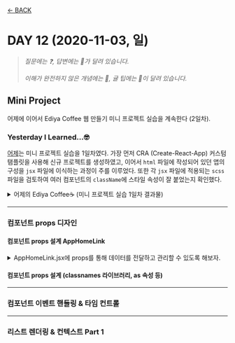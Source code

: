 [← BACK](./README.md)

# DAY 12 (2020-11-03, 일)

> _질문에는 ❓, 답변에는 🤖가 달려 있습니다._
>
> _이해가 완전하지 않은 개념에는 🤯, 귤 팁에는 🍊이 달려 있습니다._

## Mini Project
어제에 이어서 Ediya Coffee 웹 만들기 미니 프로젝트 실습을 계속한다 (2일차).

### Yesterday I Learned...🤓 
[어제](./D11.md)는 미니 프로젝트 실습을 1일차였다. 가장 먼저 CRA (Create-React-App) 커스텀 탬플릿을 사용해 신규 프로젝트를 생성하였고, 이어서 `html` 파일에 작성되어 있던 앱의 구성을 `jsx` 파일에 이식하는 과정이 주를 이루었다. 또한 각 `jsx` 파일에 적용되는 `scss` 파일을 검토하여 여러 컴포넌트의 `className`에 스타일 속성이 잘 붙었는지 확인했다.<br /> 

<details start>
<summary>어제의 Ediya Coffee☕ (미니 프로젝트 실습 1일차 결과물)</summary>

![실습 1일차 결과물](./assets/week03_day11_09.gif "실습 1일차 결과물")

</details>

---

### 컴포넌트 props 디자인

#### 컴포넌트 props 설계 AppHomeLink
<details start>
<summary> AppHomeLink.jsx에 props를 통해 데이터를 전달하고 관리할 수 있도록 해보자. </summary>

`AppHomeLink.jsx` 컴포넌트는 `AppHeader.jsx` 컴포넌트의 하위에 있으며, 현재까지 작성된 두 컴포넌트의 코드 구성은 다음과 같다:
```sh
// AppHeader.jsx
import './AppHeader.scss'
import React from 'react'
import AppHomeLink from './../AppHomeLink/AppHomeLink'
import AppNavigation from './../AppNavigation/AppNavigation'

const AppHeader = () => {
  return (
    <header className="appHeader">
      <AppHomeLink />
      <AppNavigation />
    </header>
  )
}

export default AppHeader
```

```sh
// AppHomeLink.jsx
import './AppHomeLink.scss'
import React from 'react'

const AppHomeLink = () => {
  return (
    <h1 className="appHeader__brand">
      <a
        className="appHeader__homeLink"
        href="/"
        title="홈 페이지로 이동"
        target="_blank"
        rel="noopener noreferrer"
      >
        <span className="a11yHidden" lang="en">
          EDIYA COFFEE
        </span>
      </a>
    </h1>
  )
}

export default AppHomeLink
```

`props` 속성은 부모 컴포넌트에서 자식 컴포넌트로 전달된다. 지금 보고 있는 경우에서 부모 컴포넌트는 보다 상위 단계인 `AppHeader.jsx`이며 자식 컴포넌트는 `AppHomeLink.jsx`이다. `AppHomeLink.jsx`의 함수형 컴포넌트 인자에 `AppHeader.jsx`로부터 전달받을 속성 `props`를 넣어주고, 컴포넌트 내 속성이 필요한 부분에 `{ props.children }`을 작성한다. 여기서 전달받는 속성 `props`는 `AppHomeLink`의 함수형 컴포넌트 내에 기술되어 있던 `<span>` 부분이다. 한편 부모 컴포넌트에서 `AppHomeLink`를 import하여 화면상에 나타내기 위해 넣어준 구문 `<AppHomeLink />`는 다음과 같이 바꾸어 작성해주게 된다:

```sh
// AppHeader.jsx
import './AppHeader.scss'
import React from 'react'
import AppHomeLink from './../AppHomeLink/AppHomeLink'
import AppNavigation from './../AppNavigation/AppNavigation'

const AppHeader = () => {
  return (
    <header className="appHeader">
      <AppHomeLink>
        <span className="a11yHidden" lang="en">
          EDIYA COFFEE
        </span>
      </AppHomeLink>
      <AppNavigation />
    </header>
  )
}

export default AppHeader
```

또한 `props` 속성을 전달받는 것으로 변경한 `AppHomeLink` 컴포넌트의 구문은 다음과 같다:
```sh
import './AppHomeLink.scss'
import React from 'react'

const AppHomeLink = (props) => {
  return (
    <h1 className="appHeader__brand">
      <a
        className="appHeader__homeLink"
        href="/"
        title="홈 페이지로 이동"
        target="_blank"
        rel="noopener noreferrer"
      >
        {props.childeren}
      </a>
    </h1>
  )
}

export default AppHomeLink
```
서버에서 `Components`를 확인하면 `AppHomeLink`가 `props.children`로 `<span> ... </span>`을 받고 있음을 알 수 있다.<br /><br />
![props.children](./assets/week03_day12_01.png "props.children")<br /><br />

이제 위의 과정을 반복하여 `props`에 여러 속성을 전달할 수 있다. 이번에는 `AppHomeLink`의 `<a>` 안에 있던 내용 (`href`, `title`, `target`)을 `props`로 전달해보자.

```sh
// AppHeader.jsx
...

const AppHeader = () => {
  return (
    <header className="appHeader">
      <AppHomeLink href="/" title="이디야 커피 홈" external>
        <span className="a11yHidden" lang="en">
          EDIYA COFFEE
        </span>
      </AppHomeLink>
      <AppNavigation />
    </header>
  )
}

export default AppHeader
```
```sh
// AppHomeLink.jsx
...

const AppHomeLink = (props) => {
  return (
    <h1 className="appHeader__brand">
      <a
        className="appHeader__homeLink"
        href={props.href}
        title={props.title}
        target={props.external ? '_blank' : null}
        rel={props.external ? 'noopener noreferrer' : null}
      >
        {props.childeren}
      </a>
    </h1>
  )
}

export default AppHomeLink
```

`AppHomeLink.jsx`에서 `target={props.external ? '_blank' : null}` 구문의 뜻은 다음과 같다: `external`이 있을 경우는 `target`을 `_blank` 처리하고, 없을 경우는 `null`로 처리한다. `rel={props.external ? 'noopener noreferrer' : null}` 구문도 그런 식으로 해석하면 된다. 여기까지 하고 서버에서 `Elements`탭을 확인하면 화면 좌측 상단에 있는 홈 링크 이미지의 `<a>`에 다음과 같은 속성이 적용되어 있는 걸 알 수 있다:<br /><br />
![props.href...](./assets/week03_day12_02.png "props.href...")<br /><br />

사용자가 부모 컴포넌트에 해당하는 파일에 아무런 값도 설정해놓지 않아 `props`로 전달할 속성의 내용이 없는 경우를 대비(?)하여 자식 컴포넌트에서 미리 기본값을 설정해놓을 수 있다. 예를 들어, `AppHeader.jsx`에서 `<AppHomeLink>` 부분에 있던 `<span>` 구문이 없다면, 즉 {props.} 대신 `AppHomeLink.jsx`를 다음과 같이 처리할 수도 있다. 

```sh
// AppHeader.jsx
...

const AppHeader = () => {
  return (
    <header className="appHeader">
      <AppHomeLink href="/" title="이디야 커피 홈" external></AppHomeLink>
      <AppNavigation />
    </header>
  )
}

export default AppHeader
```  
```sh
...

const AppHomeLink = (props) => {
  return (
    <h1 className="appHeader__brand">
      <a
        className="appHeader__homeLink"
        href={props.href}
        title={props.title}
        target={props.external ? '_blank' : null}
        rel={props.external ? 'noopener noreferrer' : null}
      >
        {props.childeren || <span className="a11yHidden">홈 링크</span>}
      </a>
    </h1>
  )
}

export default AppHomeLink
```
아래 구문의 해석은 다음과 같다: 부모 컴포넌트로부터 전달받은 `props.children`이 있으면 그대로 적용하고, 없다면 감추기 속성인 `a11yHidden`이 적용되어 있는 '홈 링크'를 화면에 띄운다 (물론 감추기 속성이 적용되었기 때문에 눈에 보이지 않음). 
```sh
{props.childeren || <span className="a11yHidden">홈 링크</span>}
```

다음과 같이 **스프레드 연산자** { ...props}를 사용하여 자식 컴포넌트에서 `props`를 한 번에 처리할 수도 있다. 

```sh
// AppHomeLink.jsx
...

const AppHomeLink = (props) => {
  return (
    <h1 className="appHeader__brand">
      <a
        className="appHeader__homeLink"
        {...props}
        target={props.external ? '_blank' : null}
        rel={props.external ? 'noopener noreferrer' : null}
      >
        {props.childeren || <span className="a11yHidden">홈 링크</span>}
      </a>
    </h1>
  )
}

export default AppHomeLink
```

❓스프레드 연산자 다시 한 번 짚고 넘어가기
🤖스프레드 연산자는 세 개의 점(...)으로 이루어진 연산자로, 몇 가지 다른 역할을 담당한다. 
<details start>
<summary>먼저 스프레드 연산자를 사용해 배열의 내용을 조합할 수 있고,</summary> \

```sh
var peaks = ["대청봉", "중청봉", "소청봉"]
var canyons = ["천불동계곡", "가야동계곡"]
var seoraksan = [...peaks, ...canyons]

console.log(seoraksan.join(',')) // 대청봉, 중청봉, 소청봉, 천불동계곡, 가양동계곡
```
</details>

<details start>
<summary>배열의 나머지 원소를 얻을 수도 있고,</summary> 

```sh
var lakes = ["경포호", "화진포", "송지호", "청초호"]
var [first, ...rest] = lakes

console.log(rest.join(",")) // "화진포, 송지호, 청초호"
```
</details>

<details start>
<summary>함수의 인자를 배열로 모을 수도 있고,</summary>

```sh
function directions(...args) {
    var [start, ...remaining] = args
    var [finish, ...stops] = remaining.reverse()

    console.log(`${args.length} 도시를 운행합니다.`)
    console.log(`${start}에서 출발합니다.`)
    console.log(`목적지는 ${finish}입니다.`)
    console.log(`중간에 ${stops.length}군데 돌립니다`)
}

directions(
    "서울",
    "수원",
    "천안",
    "대전",
    "대구",
    "부산"
)
```
</details>

<details start>
<summary>또한 객체에 사용할 수도 있다.</summary> 

```sh
var morning = {
    breakfast: "미역국",
    lunch: "삼치구이와 보리밥"
}

var dinner = "스테이크 정식"

var backpackingMeals = {
    ...morning, 
    dinner
}

console.log(backpackingMeals)

// {breakfast: "미역국", lunch: "삼치구이와 보리밥", dinner: "스테이크 정식"}
```
</details>

</details>


#### 컴포넌트 props 설계 (classnames 라이브러리, as 속성 등)

---

### 컴포넌트 이벤트 핸들링 & 타임 컨트롤

---

### 리스트 렌더링 & 컨텍스트 Part 1